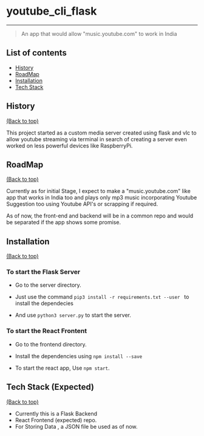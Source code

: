# youtube_cli_flask
---
>An app that would allow "music.youtube.com" to work in India



## List of contents
- [History](#history)
- [RoadMap](#roadmap)
- [Installation](#installation)
- [Tech Stack](#tech-stack-expected)

## History
[(Back to top)](#list-of-contents)
<p> This project started as a custom media server created using flask and vlc to allow youtube streaming via terminal in search of creating a server even worked on less powerful devices like RaspberryPi.</p>

## RoadMap
[(Back to top)](#list-of-contents)
<p> Currently as for initial Stage, I expect to make a "music.youtube.com" like app that works in India too and plays only mp3 music incorporating Youtube Suggestion too using Youtube API's or scrapping if required. </p>
<p> As of now, the front-end and backend will be in a common repo and would be separated if the app shows some promise. </p>

## Installation
[(Back to top)](#list-of-contents)

### To start the Flask Server
* Go to the server directory.

* Just use the command `pip3 install -r requirements.txt --user ` to install the dependecies

* And use ` python3 server.py ` to start the server.

### To start the React Frontent
* Go to the frontend directory.

* Install the dependencies using `npm install --save`

* To start the react app, Use `npm start`.

## Tech Stack (Expected)
[(Back to top)](#list-of-contents)

* Currently this is a Flask Backend
* React Frontend (expected) repo.
* For Storing Data , a JSON file be used as of now.
